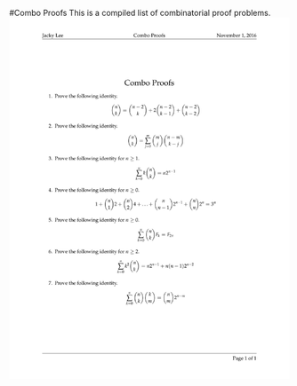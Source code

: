 #Combo Proofs
This is a compiled list of combinatorial proof problems.
![Problems](combo_proofs.png)
